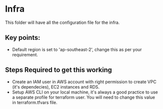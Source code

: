 # Infra
This folder will have all the configuration file for the infra.

## Key points:

* Default region is set to 'ap-southeast-2', change this as per your requirement.


## Steps Required to get this working

* Create an IAM user in AWS account with right permission to create VPC (it's dependecies), EC2 instances and RDS.
* Setup AWS CLI on your local machine, it's always a good practice to use a separate profile for terraform user. You will need to change this value in terraform.tfvars file. 
